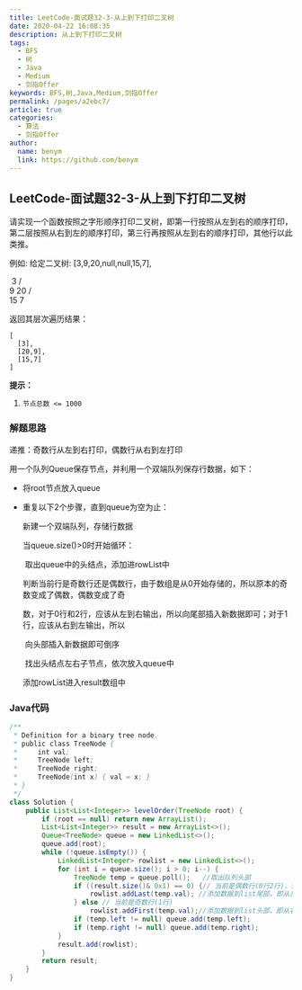 ```yaml
---
title: LeetCode-面试题32-3-从上到下打印二叉树
date: 2020-04-22 16:08:35
description: 从上到下打印二叉树
tags: 
  - BFS
  - 树
  - Java
  - Medium
  - 剑指Offer
keywords: BFS,树,Java,Medium,剑指Offer
permalink: /pages/a2ebc7/
article: true
categories: 
  - 算法
  - 剑指Offer
author: 
  name: benym
  link: https://github.com/benym
---
```


## LeetCode-面试题32-3-从上到下打印二叉树 

请实现一个函数按照之字形顺序打印二叉树，即第一行按照从左到右的顺序打印，第二层按照从右到左的顺序打印，第三行再按照从左到右的顺序打印，其他行以此类推。

例如:
给定二叉树: [3,9,20,null,null,15,7],

​    3
   / \
  9  20
    /  \
   15   7

返回其层次遍历结果：

```
[
  [3],
  [20,9],
  [15,7]
]
```

 <!--more-->

**提示：**

1. `节点总数 <= 1000`

### 解题思路

递推：奇数行从左到右打印，偶数行从右到左打印

用一个队列Queue保存节点，并利用一个双端队列保存行数据，如下：

- 将root节点放入queue

- 重复以下2个步骤，直到queue为空为止：

  新建一个双端队列，存储行数据

  当queue.size()>0时开始循环：

  ​	取出queue中的头结点，添加进rowList中

  ​	判断当前行是奇数行还是偶数行，由于数组是从0开始存储的，所以原本的奇数变成了偶数，偶数变成了奇		        

  ​	数，对于0行和2行，应该从左到右输出，所以向尾部插入新数据即可；对于1行，应该从右到左输出，所以

  ​	向头部插入新数据即可倒序

  ​	找出头结点左右子节点，依次放入queue中

  添加rowList进入result数组中

### Java代码

```java
/**
 * Definition for a binary tree node.
 * public class TreeNode {
 *     int val;
 *     TreeNode left;
 *     TreeNode right;
 *     TreeNode(int x) { val = x; }
 * }
 */
class Solution {
    public List<List<Integer>> levelOrder(TreeNode root) {
        if (root == null) return new ArrayList();
        List<List<Integer>> result = new ArrayList<>();
        Queue<TreeNode> queue = new LinkedList<>();
        queue.add(root);
        while (!queue.isEmpty()) {
            LinkedList<Integer> rowlist = new LinkedList<>();
            for (int i = queue.size(); i > 0; i--) {
                TreeNode temp = queue.poll();	//取出队列头部
                if ((result.size()& 0x1) == 0) {// 当前是偶数行(0行2行)，行从0开始
                    rowlist.addLast(temp.val); //添加数据到list尾部，即从左至右顺序
                } else // 当前是奇数行(1行)
                    rowlist.addFirst(temp.val);//添加数据到list头部，即从右至左顺序
                if (temp.left != null) queue.add(temp.left);
                if (temp.right != null) queue.add(temp.right);
            }
            result.add(rowlist);
        }
        return result;
    }
}
```

